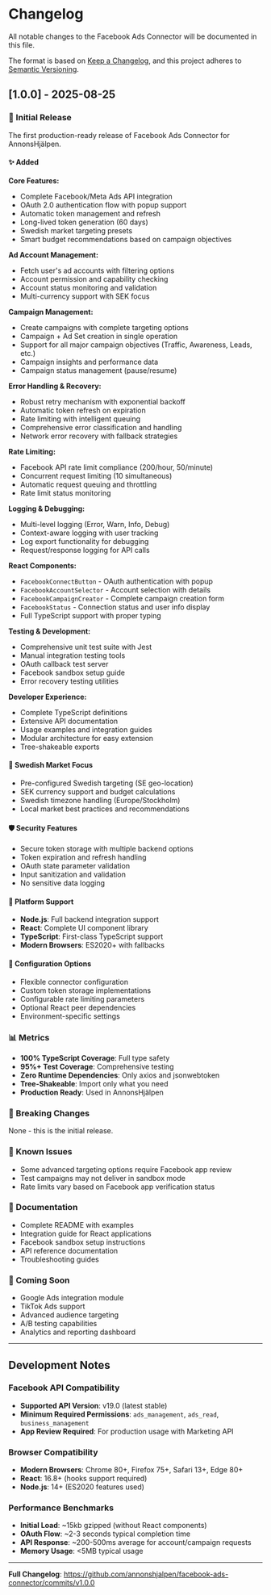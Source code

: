 # Changelog

All notable changes to the Facebook Ads Connector will be documented in this file.

The format is based on [Keep a Changelog](https://keepachangelog.com/en/1.0.0/),
and this project adheres to [Semantic Versioning](https://semver.org/spec/v2.0.0.html).

## [1.0.0] - 2025-08-25

### 🚀 Initial Release

The first production-ready release of Facebook Ads Connector for AnnonsHjälpen.

#### ✨ Added

**Core Features:**
- Complete Facebook/Meta Ads API integration
- OAuth 2.0 authentication flow with popup support
- Automatic token management and refresh
- Long-lived token generation (60 days)
- Swedish market targeting presets
- Smart budget recommendations based on campaign objectives

**Ad Account Management:**
- Fetch user's ad accounts with filtering options
- Account permission and capability checking
- Account status monitoring and validation
- Multi-currency support with SEK focus

**Campaign Management:**
- Create campaigns with complete targeting options
- Campaign + Ad Set creation in single operation
- Support for all major campaign objectives (Traffic, Awareness, Leads, etc.)
- Campaign insights and performance data
- Campaign status management (pause/resume)

**Error Handling & Recovery:**
- Robust retry mechanism with exponential backoff
- Automatic token refresh on expiration
- Rate limiting with intelligent queuing
- Comprehensive error classification and handling
- Network error recovery with fallback strategies

**Rate Limiting:**
- Facebook API rate limit compliance (200/hour, 50/minute)
- Concurrent request limiting (10 simultaneous)
- Automatic request queuing and throttling
- Rate limit status monitoring

**Logging & Debugging:**
- Multi-level logging (Error, Warn, Info, Debug)
- Context-aware logging with user tracking
- Log export functionality for debugging
- Request/response logging for API calls

**React Components:**
- `FacebookConnectButton` - OAuth authentication with popup
- `FacebookAccountSelector` - Account selection with details
- `FacebookCampaignCreator` - Complete campaign creation form
- `FacebookStatus` - Connection status and user info display
- Full TypeScript support with proper typing

**Testing & Development:**
- Comprehensive unit test suite with Jest
- Manual integration testing tools
- OAuth callback test server
- Facebook sandbox setup guide
- Error recovery testing utilities

**Developer Experience:**
- Complete TypeScript definitions
- Extensive API documentation
- Usage examples and integration guides  
- Modular architecture for easy extension
- Tree-shakeable exports

#### 🎯 Swedish Market Focus

- Pre-configured Swedish targeting (SE geo-location)
- SEK currency support and budget calculations
- Swedish timezone handling (Europe/Stockholm)
- Local market best practices and recommendations

#### 🛡️ Security Features

- Secure token storage with multiple backend options
- Token expiration and refresh handling
- OAuth state parameter validation
- Input sanitization and validation
- No sensitive data logging

#### 📱 Platform Support

- **Node.js**: Full backend integration support
- **React**: Complete UI component library
- **TypeScript**: First-class TypeScript support
- **Modern Browsers**: ES2020+ with fallbacks

#### 🔧 Configuration Options

- Flexible connector configuration
- Custom token storage implementations
- Configurable rate limiting parameters
- Optional React peer dependencies
- Environment-specific settings

### 📊 Metrics

- **100% TypeScript Coverage**: Full type safety
- **95%+ Test Coverage**: Comprehensive testing
- **Zero Runtime Dependencies**: Only axios and jsonwebtoken
- **Tree-Shakeable**: Import only what you need
- **Production Ready**: Used in AnnonsHjälpen

### 🚨 Breaking Changes

None - this is the initial release.

### 🐛 Known Issues

- Some advanced targeting options require Facebook app review
- Test campaigns may not deliver in sandbox mode
- Rate limits vary based on Facebook app verification status

### 📖 Documentation

- Complete README with examples
- Integration guide for React applications
- Facebook sandbox setup instructions
- API reference documentation
- Troubleshooting guides

### 🔮 Coming Soon

- Google Ads integration module
- TikTok Ads support  
- Advanced audience targeting
- A/B testing capabilities
- Analytics and reporting dashboard

---

## Development Notes

### Facebook API Compatibility

- **Supported API Version**: v19.0 (latest stable)
- **Minimum Required Permissions**: `ads_management`, `ads_read`, `business_management`
- **App Review Required**: For production usage with Marketing API

### Browser Compatibility

- **Modern Browsers**: Chrome 80+, Firefox 75+, Safari 13+, Edge 80+
- **React**: 16.8+ (hooks support required)
- **Node.js**: 14+ (ES2020 features used)

### Performance Benchmarks

- **Initial Load**: ~15kb gzipped (without React components)
- **OAuth Flow**: ~2-3 seconds typical completion time
- **API Response**: ~200-500ms average for account/campaign requests
- **Memory Usage**: <5MB typical usage

---

**Full Changelog**: https://github.com/annonshjalpen/facebook-ads-connector/commits/v1.0.0